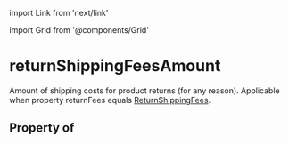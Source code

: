 import Link from 'next/link'
  
import Grid from '@components/Grid'

# returnShippingFeesAmount

Amount of shipping costs for product returns (for any reason). Applicable when property <Link href="/returnFees">returnFees</Link> equals <a class="localLink" href="/ReturnShippingFees">ReturnShippingFees</a>.

## Property of



